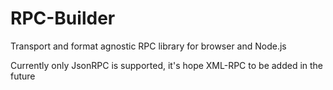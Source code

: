 RPC-Builder
===========

Transport and format agnostic RPC library for browser and Node.js

Currently only JsonRPC is supported, it's hope XML-RPC to be added in the future